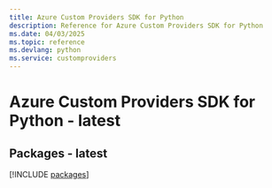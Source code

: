 ```yaml
---
title: Azure Custom Providers SDK for Python
description: Reference for Azure Custom Providers SDK for Python
ms.date: 04/03/2025
ms.topic: reference
ms.devlang: python
ms.service: customproviders
---
```

# Azure Custom Providers SDK for Python - latest
## Packages - latest
[!INCLUDE [packages](custom-providers-index.md)]